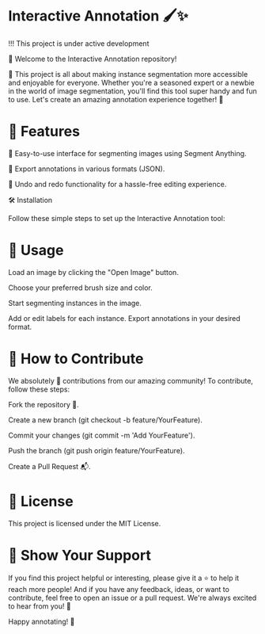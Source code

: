 # Interactive Annotation 🖌️✨

!!! This project is under active development

🎉 Welcome to the Interactive Annotation repository!

🌟 This project is all about making instance segmentation more accessible and enjoyable for everyone. Whether you're a seasoned expert or a newbie in the world of image segmentation, you'll find this tool super handy and fun to use. Let's create an amazing annotation experience together! 🚀

# 🌠 Features

🎯 Easy-to-use interface for segmenting images using Segment Anything.

💾 Export annotations in various formats (JSON).

🔄 Undo and redo functionality for a hassle-free editing experience.

🛠️ Installation

Follow these simple steps to set up the Interactive Annotation tool:

# 📖 Usage

Load an image by clicking the "Open Image" button.

Choose your preferred brush size and color.

Start segmenting instances in the image.

Add or edit labels for each instance.
Export annotations in your desired format.

# 🤝 How to Contribute

We absolutely 💖 contributions from our amazing community! To contribute, follow these steps:

Fork the repository 🍴.

Create a new branch (git checkout -b feature/YourFeature).

Commit your changes (git commit -m 'Add YourFeature').

Push the branch (git push origin feature/YourFeature).

Create a Pull Request 📬.

# 📃 License
This project is licensed under the MIT License.

# 🌟 Show Your Support
If you find this project helpful or interesting, please give it a ⭐️ to help it reach more people! And if you have any feedback, ideas, or want to contribute, feel free to open an issue or a pull request. We're always excited to hear from you! 🤗

Happy annotating! 🎉
